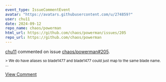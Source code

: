 ```yaml
---
event_type: IssueCommentEvent
avatar: "https://avatars.githubusercontent.com/u/274859?"
user: chu11
date: 2024-09-12
repo_name: chaos/powerman
html_url: https://github.com/chaos/powerman/issues/205
repo_url: https://github.com/chaos/powerman
---
```


<a href='https://github.com/chu11' target='_blank'>chu11</a> commented on issue <a href='https://github.com/chaos/powerman/issues/205' target='_blank'>chaos/powerman#205</a>.

<small>> We do have aliases so blade1477 and blade1477 could just map to the same blade name....</small>

<a href='https://github.com/chaos/powerman/issues/205' target='_blank'>View Comment</a>